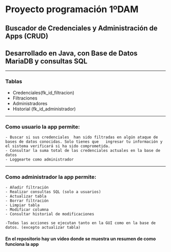 # Proyecto programación 1ºDAM
## Buscador de Credenciales y Administración de Apps (CRUD)
## Desarrollado en Java, con Base de Datos MariaDB y consultas SQL

---

### Tablas
- Credenciales(fk_id_filtracion)
- Filtraciones
- Administradores
- Historial (fk_id_administrador)

---

### Como usuario la app permite:

	- Buscar si sus credenciales  han sido filtradas en algún ataque de bases de datos conocidas. Solo tienes que 	ingresar tu información y el sistema verificará si ha sido comprometida. 
	- Consultar la suma total de las credenciales actuales en la base de datos
	- Loggearte como administrador

---

### Como administrador la app permite:

	- Añadir filtración
	- Realizar consultas SQL (solo a usuarios)
	- Actualizar tabla
	- Borrar filtración
	- Limpiar tabla
	- Modificar columna
	- Consultar historial de modificaciones

	-Todas las acciones se ejecutan tanto en la GUI como en la base de datos. (excepto actualizar tabla)

  #### En el repositorio hay un video donde se muestra un resumen de como funciona la app
